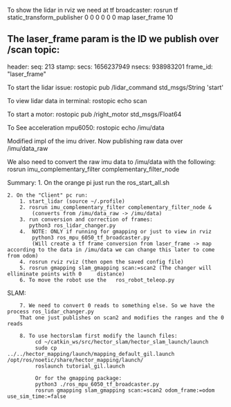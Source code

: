To show the lidar in rviz we need at tf broadcaster:
rosrun tf static_transform_publisher 0 0 0 0 0 0 map laser_frame  10

The laser_frame param is the ID we publish over /scan topic:
---
header: 
  seq: 213
  stamp: 
    secs: 1656237949
    nsecs: 938983201
  frame_id: "laser_frame"


  To start the lidar issue:
      rostopic pub /lidar_command std_msgs/String 'start'

  To view lidar data in terminal:
      rostopic echo scan


  To start a motor:
      rostopic pub /right_motor std_msgs/Float64 <speed>

  To See acceleration mpu6050:
      rostopic echo /imu/data


Modified impl of the imu driver.
Now publishing raw data over /imu/data_raw

We also need to convert the raw imu data to /imu/data with the following:
    rosrun imu_complementary_filter complementary_filter_node




Summary:
    1. On the orange pi just run the ros_start_all.sh
    
    2. On the "Client" pc run:
        1. start_lidar (source ~/.profile)
        2. rosrun imu_complementary_filter complementary_filter_node & 
            (converts from /imu/data_raw -> /imu/data)
        3. run conversion and correction of frames: 
           python3 ros_lidar_changer.py   
        4.  NOTE: ONLY if running for gmapping or just to view in rviz
            python3 ros_mpu_6050_tf_broadcaster.py 
            (Will create a tf frame conversion from laser_frame -> map according to the data in /imu/data we can change this later to come from odom) 
        4. rosrun rviz rviz (then open the saved config file)
        5. rosrun gmapping slam_gmapping scan:=scan2 (The changer will elliminate points with 0     distance)   
        6. To move the robot use the   ros_robot_teleop.py

SLAM:

        7. We need to convert 0 reads to something else. So we have the process ros_lidar_changer.py
        That one just publishes on scan2 and modifies the ranges and the 0 reads

        8. To use hectorslam first modify the launch files:
             cd ~/catkin_ws/src/hector_slam/hector_slam_launch/launch
             sudo cp  ../../hector_mapping/launch/mapping_default_gil.launch    /opt/ros/noetic/share/hector_mapping/launch/
             roslaunch tutorial_gil.launch

             Or for the gmapping package:
             python3 ./ros_mpu_6050_tf_broadcaster.py
             rosrun gmapping slam_gmapping scan:=scan2 odom_frame:=odom use_sim_time:=false


            